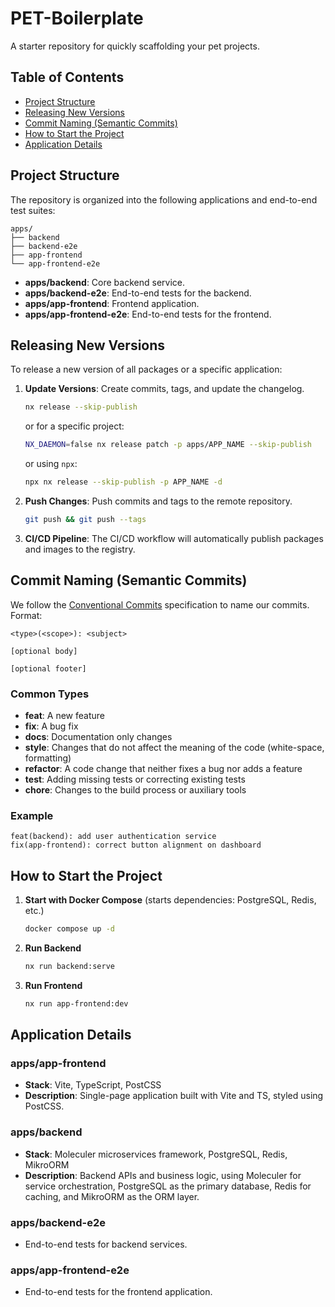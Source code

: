 # PET-Boilerplate

A starter repository for quickly scaffolding your pet projects.

## Table of Contents

- [Project Structure](#project-structure)
- [Releasing New Versions](#releasing-new-versions)
- [Commit Naming (Semantic Commits)](#commit-naming-semantic-commits)
- [How to Start the Project](#how-to-start-the-project)
- [Application Details](#application-details)

## Project Structure

The repository is organized into the following applications and end-to-end test suites:

```
apps/
├── backend
├── backend-e2e
├── app-frontend
└── app-frontend-e2e
```

- **apps/backend**: Core backend service.
- **apps/backend-e2e**: End-to-end tests for the backend.
- **apps/app-frontend**: Frontend application.
- **apps/app-frontend-e2e**: End-to-end tests for the frontend.

## Releasing New Versions

To release a new version of all packages or a specific application:

1. **Update Versions**: Create commits, tags, and update the changelog.

   ```sh
   nx release --skip-publish
   ```

   or for a specific project:

   ```sh
   NX_DAEMON=false nx release patch -p apps/APP_NAME --skip-publish
   ```

   or using `npx`:

   ```sh
   npx nx release --skip-publish -p APP_NAME -d
   ```

2. **Push Changes**: Push commits and tags to the remote repository.

   ```sh
   git push && git push --tags
   ```

3. **CI/CD Pipeline**: The CI/CD workflow will automatically publish packages and images to the registry.

## Commit Naming (Semantic Commits)

We follow the [Conventional Commits](https://www.conventionalcommits.org/) specification to name our commits. Format:

```
<type>(<scope>): <subject>

[optional body]

[optional footer]
```

### Common Types

- **feat**: A new feature
- **fix**: A bug fix
- **docs**: Documentation only changes
- **style**: Changes that do not affect the meaning of the code (white-space, formatting)
- **refactor**: A code change that neither fixes a bug nor adds a feature
- **test**: Adding missing tests or correcting existing tests
- **chore**: Changes to the build process or auxiliary tools

### Example

```
feat(backend): add user authentication service
fix(app-frontend): correct button alignment on dashboard
```

## How to Start the Project

1. **Start with Docker Compose** (starts dependencies: PostgreSQL, Redis, etc.)

   ```sh
   docker compose up -d
   ```

2. **Run Backend**

   ```sh
   nx run backend:serve
   ```

3. **Run Frontend**

   ```sh
   nx run app-frontend:dev
   ```

## Application Details

### apps/app-frontend

- **Stack**: Vite, TypeScript, PostCSS
- **Description**: Single-page application built with Vite and TS, styled using PostCSS.

### apps/backend

- **Stack**: Moleculer microservices framework, PostgreSQL, Redis, MikroORM
- **Description**: Backend APIs and business logic, using Moleculer for service orchestration, PostgreSQL as the primary database, Redis for caching, and MikroORM as the ORM layer.

### apps/backend-e2e

- End-to-end tests for backend services.

### apps/app-frontend-e2e

- End-to-end tests for the frontend application.